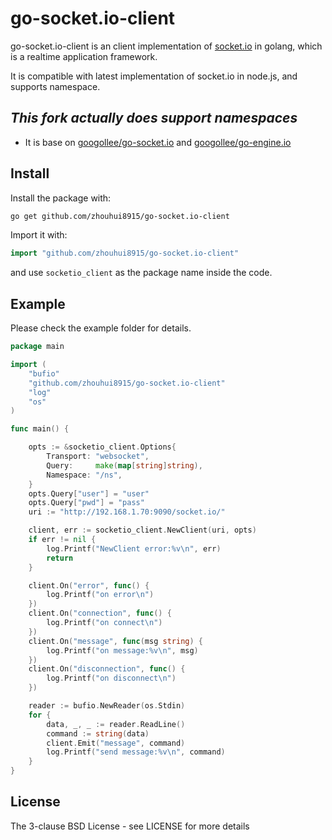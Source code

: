 # go-socket.io-client

go-socket.io-client is an client implementation of [socket.io](http://socket.io) in golang, which is a realtime application framework.

It is compatible with latest implementation of socket.io in node.js, and supports namespace.

## *_This fork actually does support namespaces_*

* It is base on [googollee/go-socket.io](https://github.com/googollee/go-socket.io) and [googollee/go-engine.io](https://github.com/googollee/go-engine.io)



## Install

Install the package with:

```bash
go get github.com/zhouhui8915/go-socket.io-client
```

Import it with:

```go
import "github.com/zhouhui8915/go-socket.io-client"
```

and use `socketio_client` as the package name inside the code.

## Example

Please check the example folder for details.

```go
package main

import (
	"bufio"
	"github.com/zhouhui8915/go-socket.io-client"
	"log"
	"os"
)

func main() {

	opts := &socketio_client.Options{
		Transport: "websocket",
		Query:     make(map[string]string),
		Namespace: "/ns",
	}
	opts.Query["user"] = "user"
	opts.Query["pwd"] = "pass"
	uri := "http://192.168.1.70:9090/socket.io/"

	client, err := socketio_client.NewClient(uri, opts)
	if err != nil {
		log.Printf("NewClient error:%v\n", err)
		return
	}

	client.On("error", func() {
		log.Printf("on error\n")
	})
	client.On("connection", func() {
		log.Printf("on connect\n")
	})
	client.On("message", func(msg string) {
		log.Printf("on message:%v\n", msg)
	})
	client.On("disconnection", func() {
		log.Printf("on disconnect\n")
	})

	reader := bufio.NewReader(os.Stdin)
	for {
		data, _, _ := reader.ReadLine()
		command := string(data)
		client.Emit("message", command)
		log.Printf("send message:%v\n", command)
	}
}
```

## License

The 3-clause BSD License  - see LICENSE for more details

